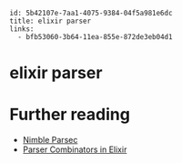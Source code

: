```
id: 5b42107e-7aa1-4075-9384-04f5a981e6dc
title: elixir parser
links:
  - bfb53060-3b64-11ea-855e-872de3eb04d1
```

# elixir parser

# Further reading

* [Nimble Parsec][1]
* [Parser Combinators in Elixir][2]

[1]: https://github.com/dashbitco/nimble_parsec
[2]: https://blog.drewolson.org/parser-combinators-in-elixir
